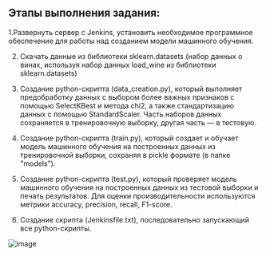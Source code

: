 ## Этапы выполнения задания:
1.Развернуть сервер с Jenkins, установить необходимое программное обеспечение для работы над созданием модели машинного обучения.

2. Скачать данные из библиотеки sklearn.datasets (набор данных о винах, используя набор данных load_wine из библиотеки sklearn.datasets)

3. Создание python-скрипта (data_creation.py), который выполняет предобработку данных с выбором более важных признаков с помощью SelectKBest и метода chi2, а также стандартизацию данных с помощью StandardScaler. Часть наборов данных сохраняется в тренировочную выборку, другая часть — в тестовую. 

4. Создание python-скрипта (train.py), который создает и обучает модель машинного обучения на построенных данных из тренировочной выборки, сохраняя в pickle формате (в папке "models").

5. Создание python-скрипта (test.py), который проверяет модель машинного обучения на построенных данных из тестовой выборки и печать результатов. Для оценки производительности используются метрики accuracy, precision, recall, F1-score.

6. Создание скрипта (Jenkinsfile.txt), последовательно запускающий все python-скрипты.
   
![image](https://github.com/Vika00224/MLOps_Practice/assets/149754943/7a9fabe3-971e-4120-a1b2-d6b58e7ed08b)

